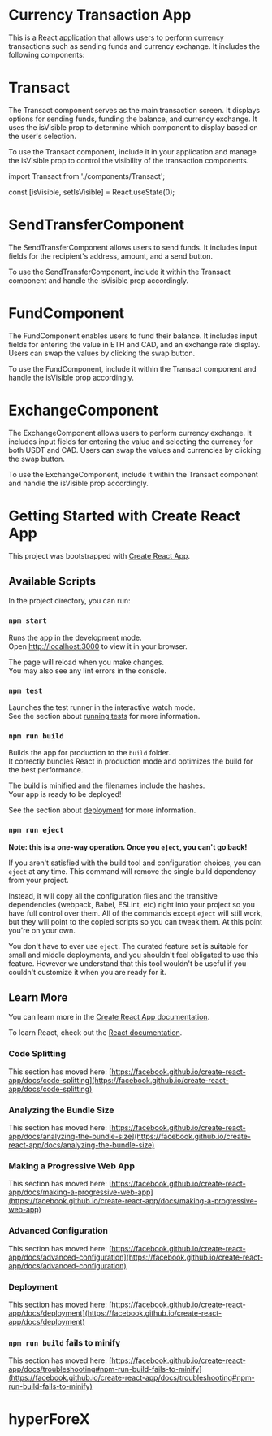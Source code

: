 
# Currency Transaction App
This is a React application that allows users to perform currency transactions such as sending funds and currency exchange. It includes the following components:


# Transact
The Transact component serves as the main transaction screen. It displays options for sending funds, funding the balance, and currency exchange. It uses the isVisible prop to determine which component to display based on the user's selection.

To use the Transact component, include it in your application and manage the isVisible prop to control the visibility of the transaction components.


import Transact from './components/Transact';

  const [isVisible, setIsVisible] = React.useState(0);
    <!-- <div>
      <Transact isVisible={isVisible} setIsVisible={setIsVisible} />
    </div> -->

# SendTransferComponent
The SendTransferComponent allows users to send funds. It includes input fields for the recipient's address, amount, and a send button.

To use the SendTransferComponent, include it within the Transact component and handle the isVisible prop accordingly.

# FundComponent
The FundComponent enables users to fund their balance. It includes input fields for entering the value in ETH and CAD, and an exchange rate display. Users can swap the values by clicking the swap button.

To use the FundComponent, include it within the Transact component and handle the isVisible prop accordingly.

# ExchangeComponent
The ExchangeComponent allows users to perform currency exchange. It includes input fields for entering the value and selecting the currency for both USDT and CAD. Users can swap the values and currencies by clicking the swap button.

To use the ExchangeComponent, include it within the Transact component and handle the isVisible prop accordingly.


# Getting Started with Create React App

This project was bootstrapped with [Create React App](https://github.com/facebook/create-react-app).

## Available Scripts

In the project directory, you can run:

### `npm start`

Runs the app in the development mode.\
Open [http://localhost:3000](http://localhost:3000) to view it in your browser.

The page will reload when you make changes.\
You may also see any lint errors in the console.

### `npm test`

Launches the test runner in the interactive watch mode.\
See the section about [running tests](https://facebook.github.io/create-react-app/docs/running-tests) for more information.

### `npm run build`

Builds the app for production to the `build` folder.\
It correctly bundles React in production mode and optimizes the build for the best performance.

The build is minified and the filenames include the hashes.\
Your app is ready to be deployed!

See the section about [deployment](https://facebook.github.io/create-react-app/docs/deployment) for more information.

### `npm run eject`

**Note: this is a one-way operation. Once you `eject`, you can't go back!**

If you aren't satisfied with the build tool and configuration choices, you can `eject` at any time. This command will remove the single build dependency from your project.

Instead, it will copy all the configuration files and the transitive dependencies (webpack, Babel, ESLint, etc) right into your project so you have full control over them. All of the commands except `eject` will still work, but they will point to the copied scripts so you can tweak them. At this point you're on your own.

You don't have to ever use `eject`. The curated feature set is suitable for small and middle deployments, and you shouldn't feel obligated to use this feature. However we understand that this tool wouldn't be useful if you couldn't customize it when you are ready for it.

## Learn More

You can learn more in the [Create React App documentation](https://facebook.github.io/create-react-app/docs/getting-started).

To learn React, check out the [React documentation](https://reactjs.org/).

### Code Splitting

This section has moved here: [https://facebook.github.io/create-react-app/docs/code-splitting](https://facebook.github.io/create-react-app/docs/code-splitting)

### Analyzing the Bundle Size

This section has moved here: [https://facebook.github.io/create-react-app/docs/analyzing-the-bundle-size](https://facebook.github.io/create-react-app/docs/analyzing-the-bundle-size)

### Making a Progressive Web App

This section has moved here: [https://facebook.github.io/create-react-app/docs/making-a-progressive-web-app](https://facebook.github.io/create-react-app/docs/making-a-progressive-web-app)

### Advanced Configuration

This section has moved here: [https://facebook.github.io/create-react-app/docs/advanced-configuration](https://facebook.github.io/create-react-app/docs/advanced-configuration)

### Deployment

This section has moved here: [https://facebook.github.io/create-react-app/docs/deployment](https://facebook.github.io/create-react-app/docs/deployment)

### `npm run build` fails to minify

This section has moved here: [https://facebook.github.io/create-react-app/docs/troubleshooting#npm-run-build-fails-to-minify](https://facebook.github.io/create-react-app/docs/troubleshooting#npm-run-build-fails-to-minify)
# hyperForeX

